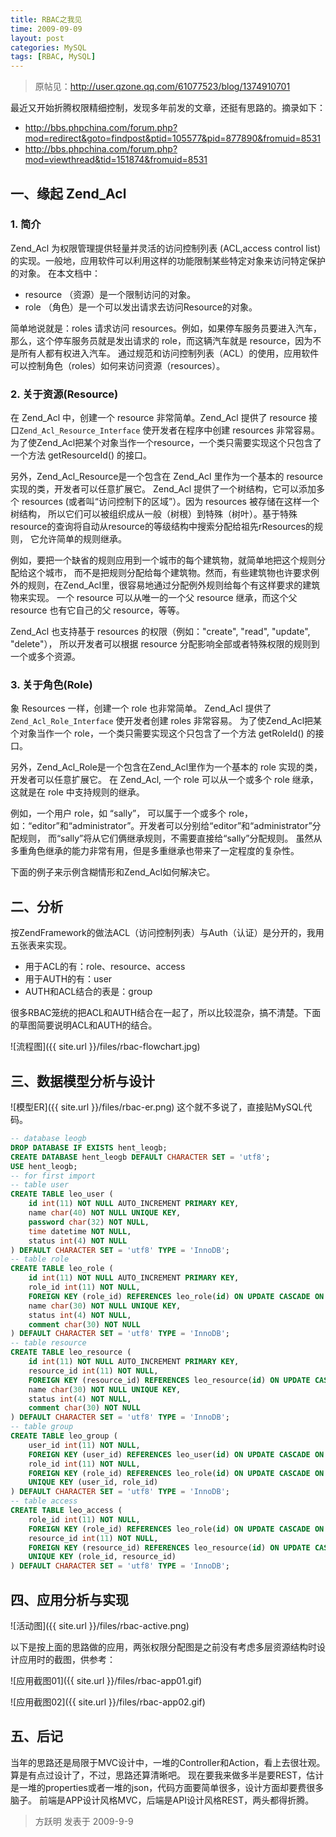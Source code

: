 ```yaml
---
title: RBAC之我见
time: 2009-09-09
layout: post
categories: MySQL
tags: [RBAC, MySQL]
---
```


> 原帖见：<http://user.qzone.qq.com/61077523/blog/1374910701>

最近又开始折腾权限精细控制，发现多年前发的文章，还挺有思路的。摘录如下：

- <http://bbs.phpchina.com/forum.php?mod=redirect&goto=findpost&ptid=105577&pid=877890&fromuid=8531>
- <http://bbs.phpchina.com/forum.php?mod=viewthread&tid=151874&fromuid=8531>

## 一、缘起 Zend_Acl

### 1. 简介

Zend_Acl 为权限管理提供轻量并灵活的访问控制列表 (ACL,access control list) 的实现。一般地，应用软件可以利用这样的功能限制某些特定对象来访问特定保护的对象。
在本文档中：

- resource （资源）是一个限制访问的对象。
- role （角色）是一个可以发出请求去访问Resource的对象。

简单地说就是：roles 请求访问 resources。例如，如果停车服务员要进入汽车，那么，这个停车服务员就是发出请求的 role，而这辆汽车就是 resource，因为不是所有人都有权进入汽车。
通过规范和访问控制列表（ACL）的使用，应用软件可以控制角色（roles）如何来访问资源（resources）。

### 2. 关于资源(Resource)

在 Zend_Acl 中，创建一个 resource 非常简单。Zend_Acl 提供了 resource 接口`Zend_Acl_Resource_Interface` 使开发者在程序中创建 resources 非常容易。为了使Zend_Acl把某个对象当作一个resource，一个类只需要实现这个只包含了一个方法 getResourceId() 的接口。

另外，Zend_Acl_Resource是一个包含在 Zend_Acl 里作为一个基本的 resource 实现的类，开发者可以任意扩展它。
Zend_Acl 提供了一个树结构，它可以添加多个 resources (或者叫“访问控制下的区域”）。因为 resources 被存储在这样一个树结构， 所以它们可以被组织成从一般（树根）到特殊（树叶）。基于特殊resource的查询将自动从resource的等级结构中搜索分配给祖先rResources的规则， 它允许简单的规则继承。

例如，要把一个缺省的规则应用到一个城市的每个建筑物，就简单地把这个规则分配给这个城市， 而不是把规则分配给每个建筑物。然而，有些建筑物也许要求例外的规则，在Zend_Acl里，很容易地通过分配例外规则给每个有这样要求的建筑物来实现。 一个 resource 可以从唯一的一个父 resource 继承，而这个父 resource 也有它自己的父 resource，等等。

Zend_Acl 也支持基于 resources 的权限（例如："create", "read", "update", "delete"）， 所以开发者可以根据 resource 分配影响全部或者特殊权限的规则到一个或多个资源。

### 3. 关于角色(Role)

象 Resources 一样，创建一个 role 也非常简单。 Zend_Acl 提供了 `Zend_Acl_Role_Interface` 使开发者创建 roles 非常容易。 为了使Zend_Acl把某个对象当作一个 role，一个类只需要实现这个只包含了一个方法 getRoleId() 的接口。

另外，Zend_Acl_Role是一个包含在Zend_Acl里作为一个基本的 role 实现的类，开发者可以任意扩展它。
在 Zend_Acl, 一个 role 可以从一个或多个 role 继承，这就是在 role 中支持规则的继承。

例如，一个用户 role，如 “sally”， 可以属于一个或多个 role，如：“editor”和“administrator”。开发者可以分别给“editor”和“administrator”分配规则， 而“sally”将从它们俩继承规则，不需要直接给“sally”分配规则。
虽然从多重角色继承的能力非常有用，但是多重继承也带来了一定程度的复杂性。

下面的例子来示例含糊情形和Zend_Acl如何解决它。

## 二、分析

按ZendFramework的做法ACL（访问控制列表）与Auth（认证）是分开的，我用五张表来实现。

- 用于ACL的有：role、resource、access
- 用于AUTH的有：user
- AUTH和ACL结合的表是：group

很多RBAC笼统的把ACL和AUTH结合在一起了，所以比较混杂，搞不清楚。下面的草图简要说明ACL和AUTH的结合。

![流程图]({{ site.url }}/files/rbac-flowchart.jpg)

## 三、数据模型分析与设计

![模型ER]({{ site.url }}/files/rbac-er.png)
这个就不多说了，直接贴MySQL代码。

```sql
-- database leogb
DROP DATABASE IF EXISTS hent_leogb;
CREATE DATABASE hent_leogb DEFAULT CHARACTER SET = 'utf8';
USE hent_leogb;
-- for first import
-- table user
CREATE TABLE leo_user (
    id int(11) NOT NULL AUTO_INCREMENT PRIMARY KEY,
    name char(40) NOT NULL UNIQUE KEY,
    password char(32) NOT NULL,
    time datetime NOT NULL,
    status int(4) NOT NULL
) DEFAULT CHARACTER SET = 'utf8' TYPE = 'InnoDB';
-- table role
CREATE TABLE leo_role (
    id int(11) NOT NULL AUTO_INCREMENT PRIMARY KEY,
    role_id int(11) NOT NULL,
    FOREIGN KEY (role_id) REFERENCES leo_role(id) ON UPDATE CASCADE ON DELETE RESTRICT,
    name char(30) NOT NULL UNIQUE KEY,
    status int(4) NOT NULL,
    comment char(30) NOT NULL
) DEFAULT CHARACTER SET = 'utf8' TYPE = 'InnoDB';
-- table resource
CREATE TABLE leo_resource (
    id int(11) NOT NULL AUTO_INCREMENT PRIMARY KEY,
    resource_id int(11) NOT NULL,
    FOREIGN KEY (resource_id) REFERENCES leo_resource(id) ON UPDATE CASCADE ON DELETE RESTRICT,
    name char(30) NOT NULL UNIQUE KEY,
    status int(4) NOT NULL,
    comment char(30) NOT NULL
) DEFAULT CHARACTER SET = 'utf8' TYPE = 'InnoDB';
-- table group
CREATE TABLE leo_group (
    user_id int(11) NOT NULL,
    FOREIGN KEY (user_id) REFERENCES leo_user(id) ON UPDATE CASCADE ON DELETE CASCADE,
    role_id int(11) NOT NULL,
    FOREIGN KEY (role_id) REFERENCES leo_role(id) ON UPDATE CASCADE ON DELETE CASCADE,
    UNIQUE KEY (user_id, role_id)
) DEFAULT CHARACTER SET = 'utf8' TYPE = 'InnoDB';
-- table access
CREATE TABLE leo_access (
    role_id int(11) NOT NULL,
    FOREIGN KEY (role_id) REFERENCES leo_role(id) ON UPDATE CASCADE ON DELETE CASCADE,
    resource_id int(11) NOT NULL,
    FOREIGN KEY (resource_id) REFERENCES leo_resource(id) ON UPDATE CASCADE ON DELETE CASCADE,
    UNIQUE KEY (role_id, resource_id)
) DEFAULT CHARACTER SET = 'utf8' TYPE = 'InnoDB';
```

## 四、应用分析与实现

![活动图]({{ site.url }}/files/rbac-active.png)

以下是按上面的思路做的应用，两张权限分配图是之前没有考虑多层资源结构时设计应用时的截图，供参考：

![应用截图01]({{ site.url }}/files/rbac-app01.gif)

![应用截图02]({{ site.url }}/files/rbac-app02.gif)

## 五、后记

当年的思路还是局限于MVC设计中，一堆的Controller和Action，看上去很壮观。
算是有点过设计了，不过，思路还算清晰吧。
现在要我来做多半是要REST，估计是一堆的properties或者一堆的json，代码方面要简单很多，设计方面却要费很多脑子。
前端是APP设计风格MVC，后端是API设计风格REST，两头都得折腾。

> 方跃明
> 发表于 2009-9-9
